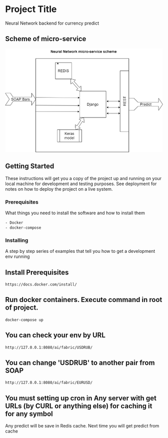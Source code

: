 # Project Title

Neural Network backend for currency predict

## Scheme of micro-service

![](scheme.png)

## Getting Started

These instructions will get you a copy of the project up and running on your local machine for development and testing purposes. See deployment for notes on how to deploy the project on a live system.

### Prerequisites

What things you need to install the software and how to install them

```
- Docker
- docker-compose
```

### Installing

A step by step series of examples that tell you how to get a development env running

## Install Prerequisites

```
https://docs.docker.com/install/
```

## Run docker containers. Execute command in root of project.
```
docker-compose up
```

## You can check your env by URL
```
http://127.0.0.1:8080/ai/fabric/USDRUB/
```

## You can change 'USDRUB' to another pair from SOAP
```
http://127.0.0.1:8080/ai/fabric/EURUSD/
```

## You must setting up cron in Any server with get URLs (by CURL or anything else) for caching it for any symbol

Any predict will be save in Redis cache. Next time you will get predict from cache
